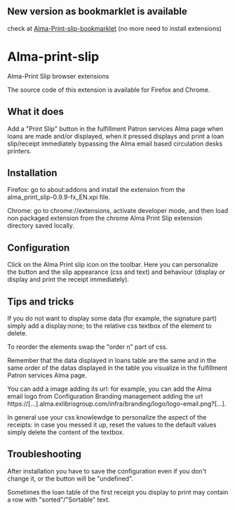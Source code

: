 ## New version as bookmarklet is available ##

check at [Alma-Print-slip-bookmarklet](https://github.com/bediniupi/Alma-Print-slip-bookmarklet)
(no more need to install extensions)

# Alma-print-slip

Alma-Print Slip browser extensions

The source code of this extension is available for Firefox and Chrome.

## What it does

Add a "Print Slip" button in the fulfillment Patron services Alma page when loans are made and/or displayed, when it pressed displays and print a loan slip/receipt immediately bypassing the Alma email based circulation desks printers.

## Installation

Firefox: go to about:addons and install the extension from the alma_print_slip-0.9.9-fx_EN.xpi file.

Chrome: go to chrome://extensions, activate developer mode, and then load non packaged extension from the chrome Alma Print Slip extension directory saved locally.

## Configuration

Click on the Alma Print slip icon on the toolbar.
Here you can personalize the button and the slip appearance (css and text) and behaviour (display or display and print the receipt immediately).

## Tips and tricks

If you do not want to display some data (for example, the signature part) simply add a display:none; to the relative css textbox of the element to delete.

To reorder the elements swap the "order n" part of css.

Remember that the data displayed in loans table are the same and in the same order of the datas displayed in the table you visualize in the fulfillment Patron services Alma page.

You can add a image adding its url: for example, you can add the Alma email logo from Configuration Branding management adding the url https://[...].alma.exlibrisgroup.com/infra/branding/logo/logo-email.png?[...].

In general use your css knowlewdge to personalize the aspect of the receipts: in case you messed it up, reset the values to the default values simply delete the content of the textbox.

## Troubleshooting

After installation you have to save the configuration even if you don't change it, or the button will be "undefined".

Sometimes the loan table of the first receipt you display to print may contain a row with "sorted"/"Sortable" text.



